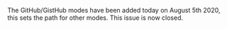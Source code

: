The GitHub/GistHub modes have been added today on August 5th 2020, this sets the path for other modes. This issue is now closed.
